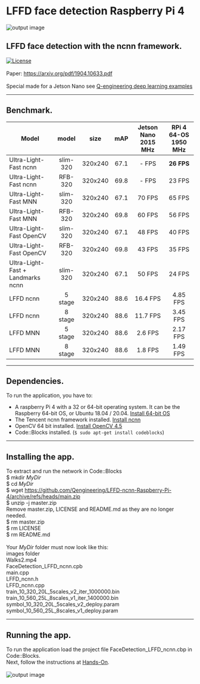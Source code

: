 # LFFD face detection Raspberry Pi 4
![output image]( https://qengineering.eu/images/result_26.jpg )
## LFFD face detection with the ncnn framework. <br/>
[![License](https://img.shields.io/badge/License-BSD%203--Clause-blue.svg)](https://opensource.org/licenses/BSD-3-Clause)<br/><br/>
Paper: https://arxiv.org/pdf/1904.10633.pdf<br/><br/>
Special made for a Jetson Nano see [Q-engineering deep learning examples](https://qengineering.eu/deep-learning-examples-on-raspberry-32-64-os.html)

------------

## Benchmark.
| Model  | model |size |  mAP | Jetson Nano 2015 MHz | RPi 4 64-OS 1950 MHz |
| ------------- | :-----:  | :-----:  | :-----:  | :-------------:  | :-------------: |
| Ultra-Light-Fast ncnn | slim-320 | 320x240 | 67.1  |    - FPS | **26 FPS** |
| Ultra-Light-Fast ncnn | RFB-320 | 320x240 | 69.8  |    - FPS | 23 FPS |
| Ultra-Light-Fast MNN | slim-320 | 320x240 | 67.1  | 70 FPS | 65 FPS |
| Ultra-Light-Fast MNN | RFB-320 | 320x240 | 69.8  | 60 FPS | 56 FPS |
| Ultra-Light-Fast OpenCV | slim-320 | 320x240 | 67.1  | 48 FPS | 40 FPS |
| Ultra-Light-Fast OpenCV | RFB-320 | 320x240 | 69.8  | 43 FPS | 35 FPS |
| Ultra-Light-Fast + Landmarks ncnn | slim-320 | 320x240 | 67.1  | 50 FPS | 24 FPS |
| LFFD ncnn | 5 stage | 320x240 | 88.6 | 16.4 FPS | 4.85 FPS |
| LFFD ncnn | 8 stage | 320x240 | 88.6 | 11.7 FPS | 3.45 FPS |
| LFFD MNN | 5 stage | 320x240 | 88.6 | 2.6 FPS | 2.17 FPS |
| LFFD MNN | 8 stage | 320x240 | 88.6 | 1.8 FPS | 1.49 FPS |

------------

## Dependencies.
To run the application, you have to:
- A raspberry Pi 4 with a 32 or 64-bit operating system. It can be the Raspberry 64-bit OS, or Ubuntu 18.04 / 20.04. [Install 64-bit OS](https://qengineering.eu/install-raspberry-64-os.html) <br/>
- The Tencent ncnn framework installed. [Install ncnn](https://qengineering.eu/install-ncnn-on-raspberry-pi-4.html) <br/>
- OpenCV 64 bit installed. [Install OpenCV 4.5](https://qengineering.eu/install-opencv-4.5-on-raspberry-64-os.html) <br/>
- Code::Blocks installed. (```$ sudo apt-get install codeblocks```)

------------

## Installing the app.
To extract and run the network in Code::Blocks <br/>
$ mkdir *MyDir* <br/>
$ cd *MyDir* <br/>
$ wget https://github.com/Qengineering/LFFD-ncnn-Raspberry-Pi-4/archive/refs/heads/main.zip <br/>
$ unzip -j master.zip <br/>
Remove master.zip, LICENSE and README.md as they are no longer needed. <br/> 
$ rm master.zip <br/>
$ rm LICENSE <br/>
$ rm README.md <br/> <br/>
Your *MyDir* folder must now look like this: <br/> 
images folder<br/>
Walks2.mp4 <br/>
FaceDetection_LFFD_ncnn.cpb <br/>
main.cpp <br/>
LFFD_ncnn.h <br/>
LFFD_ncnn.cpp <br/>
train_10_320_20L_5scales_v2_iter_1000000.bin <br/>
train_10_560_25L_8scales_v1_iter_1400000.bin <br/>
symbol_10_320_20L_5scales_v2_deploy.param <br/>
symbol_10_560_25L_8scales_v1_deploy.param 

------------

## Running the app.
To run the application load the project file FaceDetection_LFFD_ncnn.cbp in Code::Blocks.<br/> 
Next, follow the instructions at [Hands-On](https://qengineering.eu/deep-learning-examples-on-raspberry-32-64-os.html#HandsOn).<br/><br/>
![output image]( https://qengineering.eu/images/selfie_result_8.jpg.jpg )

